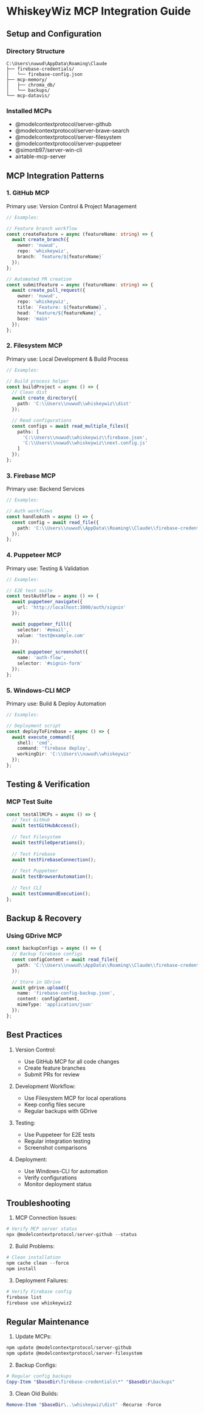 # WhiskeyWiz MCP Integration Guide

## Setup and Configuration

### Directory Structure
```
C:\Users\nuwud\AppData\Roaming\Claude
├── firebase-credentials/
│   └── firebase-config.json
├── mcp-memory/
│   ├── chroma_db/
│   └── backups/
└── mcp-datavis/
```

### Installed MCPs
- @modelcontextprotocol/server-github
- @modelcontextprotocol/server-brave-search
- @modelcontextprotocol/server-filesystem
- @modelcontextprotocol/server-puppeteer
- @simonb97/server-win-cli
- airtable-mcp-server

## MCP Integration Patterns

### 1. GitHub MCP
Primary use: Version Control & Project Management

```typescript
// Examples:

// Feature branch workflow
const createFeature = async (featureName: string) => {
  await create_branch({
    owner: 'nuwud',
    repo: 'whiskeywiz',
    branch: `feature/${featureName}`
  });
};

// Automated PR creation
const submitFeature = async (featureName: string) => {
  await create_pull_request({
    owner: 'nuwud',
    repo: 'whiskeywiz',
    title: `Feature: ${featureName}`,
    head: `feature/${featureName}`,
    base: 'main'
  });
};
```

### 2. Filesystem MCP
Primary use: Local Development & Build Process

```typescript
// Examples:

// Build process helper
const buildProject = async () => {
  // Clean dist
  await create_directory({
    path: 'C:\\Users\\nuwud\\whiskeywiz\\dist'
  });

  // Read configurations
  const configs = await read_multiple_files({
    paths: [
      'C:\\Users\\nuwud\\whiskeywiz\\firebase.json',
      'C:\\Users\\nuwud\\whiskeywiz\\next.config.js'
    ]
  });
};
```

### 3. Firebase MCP
Primary use: Backend Services

```typescript
// Examples:

// Auth workflows
const handleAuth = async () => {
  const config = await read_file({
    path: 'C:\\Users\\nuwud\\AppData\\Roaming\\Claude\\firebase-credentials\\firebase-config.json'
  });
};
```

### 4. Puppeteer MCP
Primary use: Testing & Validation

```typescript
// Examples:

// E2E test suite
const testAuthFlow = async () => {
  await puppeteer_navigate({
    url: 'http://localhost:3000/auth/signin'
  });

  await puppeteer_fill({
    selector: '#email',
    value: 'test@example.com'
  });

  await puppeteer_screenshot({
    name: 'auth-flow',
    selector: '#signin-form'
  });
};
```

### 5. Windows-CLI MCP
Primary use: Build & Deploy Automation

```typescript
// Examples:

// Deployment script
const deployToFirebase = async () => {
  await execute_command({
    shell: 'cmd',
    command: 'firebase deploy',
    workingDir: 'C:\\Users\\nuwud\\whiskeywiz'
  });
};
```

## Testing & Verification

### MCP Test Suite
```typescript
const testAllMCPs = async () => {
  // Test GitHub
  await testGitHubAccess();
  
  // Test Filesystem
  await testFileOperations();
  
  // Test Firebase
  await testFirebaseConnection();
  
  // Test Puppeteer
  await testBrowserAutomation();
  
  // Test CLI
  await testCommandExecution();
};
```

## Backup & Recovery

### Using GDrive MCP
```typescript
const backupConfigs = async () => {
  // Backup firebase configs
  const configContent = await read_file({
    path: 'C:\\Users\\nuwud\\AppData\\Roaming\\Claude\\firebase-credentials\\firebase-config.json'
  });

  // Store in GDrive
  await gdrive.upload({
    name: 'firebase-config-backup.json',
    content: configContent,
    mimeType: 'application/json'
  });
};
```

## Best Practices

1. Version Control:
   - Use GitHub MCP for all code changes
   - Create feature branches
   - Submit PRs for review

2. Development Workflow:
   - Use Filesystem MCP for local operations
   - Keep config files secure
   - Regular backups with GDrive

3. Testing:
   - Use Puppeteer for E2E tests
   - Regular integration testing
   - Screenshot comparisons

4. Deployment:
   - Use Windows-CLI for automation
   - Verify configurations
   - Monitor deployment status

## Troubleshooting

1. MCP Connection Issues:
```powershell
# Verify MCP server status
npx @modelcontextprotocol/server-github --status
```

2. Build Problems:
```powershell
# Clean installation
npm cache clean --force
npm install
```

3. Deployment Failures:
```powershell
# Verify Firebase config
firebase list
firebase use whiskeywiz2
```

## Regular Maintenance

1. Update MCPs:
```powershell
npm update @modelcontextprotocol/server-github
npm update @modelcontextprotocol/server-filesystem
```

2. Backup Configs:
```powershell
# Regular config backups
Copy-Item "$baseDir\firebase-credentials\*" "$baseDir\backups"
```

3. Clean Old Builds:
```powershell
Remove-Item "$baseDir\..\whiskeywiz\dist" -Recurse -Force
```